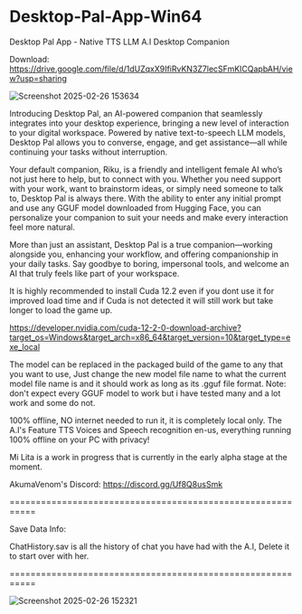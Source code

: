 # Desktop-Pal-App-Win64

Desktop Pal App - Native TTS LLM A.I Desktop Companion

Download: https://drive.google.com/file/d/1dUZqxX9IfiRvKN3Z7lecSFmKICQapbAH/view?usp=sharing

![Screenshot 2025-02-26 153634](https://github.com/user-attachments/assets/2274b4d5-3bef-43b0-a027-7b629d1d4072)

Introducing Desktop Pal, an AI-powered companion that seamlessly integrates into your desktop experience, bringing a new level of interaction to your digital workspace. Powered by native text-to-speech LLM models, Desktop Pal allows you to converse, engage, and get assistance—all while continuing your tasks without interruption.

Your default companion, Riku, is a friendly and intelligent female AI who’s not just here to help, but to connect with you. Whether you need support with your work, want to brainstorm ideas, or simply need someone to talk to, Desktop Pal is always there. With the ability to enter any initial prompt and use any GGUF model downloaded from Hugging Face, you can personalize your companion to suit your needs and make every interaction feel more natural.

More than just an assistant, Desktop Pal is a true companion—working alongside you, enhancing your workflow, and offering companionship in your daily tasks. Say goodbye to boring, impersonal tools, and welcome an AI that truly feels like part of your workspace.

It is highly recommended to install Cuda 12.2 even if you dont use it for improved load time and if Cuda is not detected it will still work but take longer to load the game up.

https://developer.nvidia.com/cuda-12-2-0-download-archive?target_os=Windows&target_arch=x86_64&target_version=10&target_type=exe_local

The model can be replaced in the packaged build of the game to any that you want to use, Just change the new model file name to what the current model file name is and it should work as long as its .gguf file format. Note: don't expect every GGUF model to work but i have tested many and a lot work and some do not.

100% offline, NO internet needed to run it, it is completely local only. The A.I's Feature TTS Voices and Speech recognition en-us, everything running 100% offline on your PC with privacy!

Mi Lita is a work in progress that is currently in the early alpha stage at the moment.

AkumaVenom's Discord: https://discord.gg/Uf8Q8usSmk

===========================================================

Save Data Info:

ChatHistory.sav is all the history of chat you have had with the A.I, Delete it to start over with her.

===========================================================

![Screenshot 2025-02-26 152321](https://github.com/user-attachments/assets/c59ebebc-ae50-49da-b546-a1a51b01ed0c)
